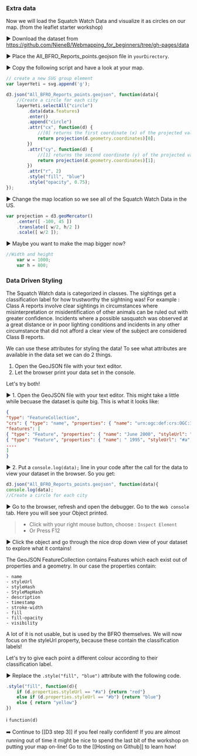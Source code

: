 ### Extra data
Now we will load the Squatch Watch Data and visualize it as circles on our map. (from the leaflet starter workshop)

:arrow_forward: Download the dataset from https://github.com/NieneB/Webmapping_for_beginners/tree/gh-pages/data

:arrow_forward: Place the All_BFRO_Reports_points.geojson file in `yourDirectory`.

:arrow_forward: Copy the following script and have a look at your map.

``` js
// create a new SVG group element
var layerYeti = svg.append('g');

d3.json("All_BFRO_Reports_points.geojson", function(data){                  
	//Create a circle for each city
	layerYeti.selectAll("circle")
		.data(data.features)
		.enter()
		.append("circle")
		.attr("cx", function(d) {
			//[0] returns the first coordinate (x) of the projected value
			return projection(d.geometry.coordinates)[0];
		})
		.attr("cy", function(d) {
			//[1] returns the second coordinate (y) of the projected value
			return projection(d.geometry.coordinates)[1];
		})
		.attr("r", 2)
		.style("fill", "blue")
		.style("opacity", 0.75);
});
```
:arrow_forward: Change the map location so we see all of the Squatch Watch Data in the US.

``` js
var projection = d3.geoMercator()
    .center([ -100, 45 ])
    .translate([ w/2, h/2 ])
    .scale([ w/2 ]);
```
:arrow_forward: Maybe you want to make the map bigger now? 

``` js
//Width and height
	var w = 1000;
	var h = 800;
```

### Data Driven Styling

The Squatch Watch data is categorized in classes. The sightings get a classification label for how trustworthy the sightning was! For example : Class A reports involve clear sightings in circumstances where misinterpretation or misidentification of other animals can be ruled out with greater confidence. Incidents where a possible sasquatch was observed at a great distance or in poor lighting conditions and incidents in any other circumstance that did not afford a clear view of the subject are considered Class B reports.

We can use these attributes for styling the data! To see what attributes are available in the data set we can do 2 things.

1. Open the GeoJSON file with your text editor.
2. Let the browser print your data set in the console. 

Let's try both!

:arrow_forward: 1. Open the GeoJSON file with your text editor. This might take a little while becuase the dataset is quite big. 
This is what it looks like:

``` json
{
"type": "FeatureCollection",
"crs": { "type": "name", "properties": { "name": "urn:ogc:def:crs:OGC:1.3:CRS84" } },
"features": [
{ "type": "Feature", "properties": { "name": "June 2000", "styleUrl": "#a", "styleHash": "72e6f3ff", "styleMapHash": { "normal": "#anormal", "highlight": "#ahighlighted" }, "description": "\r\n          Report 637: Campers' encounter just after dark in the Wrangell - St. Elias National Park and PreserveClass A; Cordova-McCarthy CountyClick for details(Location look wrong?)", "timestamp": "2000\/06\/16 12:00:00", "stroke-width": null, "fill": null, "fill-opacity": null, "visibility": null }, "geometry": { "type": "Point", "coordinates": [ -142.9, 61.5, 100.0 ] } },
{ "type": "Feature", "properties": { "name": " 1995", "styleUrl": "#a", "styleHash": "72e6f3ff", "styleMapHash": { "normal": "#anormal", "highlight": "#ahighlighted" }, "description": "\r\n          Report 2917: Family observes large biped from carClass A; Prince of Wales CountyClick for details(Location look wrong?)", "timestamp": "1995\/05\/15 12:00:00", "stroke-width": null, "fill": null, "fill-opacity": null, "visibility": null }, "geometry": { "type": "Point", "coordinates": [ -132.7982, 55.1872, 100.0 ] } },  
....
]
}
``` 

:arrow_forward: 2. Put a `console.log(data);` line in your code after the call for the data to view your dataset in the browser. So you get:

``` js
d3.json("All_BFRO_Reports_points.geojson", function(data){  
console.log(data);
//Create a circle for each city
```

:arrow_forward: Go to the browser, refresh and open the debugger. Go to the `Web console` tab. Here you will see your Object printed.

> * Click with your right mouse button, choose : `Inspect Element`
> * Or Press F12

:arrow_forward: Click the object and go through the nice drop down view of your dataset to explore what it contains! 

The GeoJSON FeatureCollection contains Features which each exist out of properties and a geometry. 
In our case the properties contain:

	- name
	- styleUrl
	- styleHash
	- StyleMapHash
	- description
	- timestamp
	- stroke-width
	- fill
	- fill-opacity
	- visibility

A lot of it is not usable, but is used by the BFRO themselves. We will now focus on the styleUrl property, because these contain the classification labels! 

Let's try to give each point a different colour according to their classification label.

:arrow_forward: Replace the `.style("fill", "blue")` attribute with the following code. 

``` js
.style("fill", function(d){
	if (d.properties.styleUrl == "#a") {return "red"}
	else if (d.properties.styleUrl == "#b") {return "blue"}
	else { return "yellow"}
})
```

:information_source: `function(d)`

:arrow_right: Continue to [[D3 step 3]] if you feel really confident! If you are almost running out of time it might be nice to spend the last bit of the workshop on putting your map on-line! Go to the [[Hosting on Github]] to learn how! 
